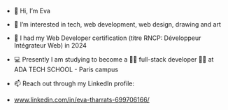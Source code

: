 - 👋 Hi, I’m Eva 
- 👀 I’m interested in tech, web development, web design, drawing and art
- 🌱 I had my Web Developer certification (titre RNCP: Développeur Intégrateur Web) in 2024
- 💻 Presently I am studying to become a 💪🏻 full-stack developer 💪🏻 at ADA TECH SCHOOL - Paris campus 

- 📫 Reach out through my LinkedIn profile:
- www.linkedin.com/in/eva-tharrats-699706166/

<!---
EvaTP/EvaTP is a ✨ special ✨ repository because its `README.md` (this file) appears on your GitHub profile.
You can click the Preview link to take a look at your changes.
--->
